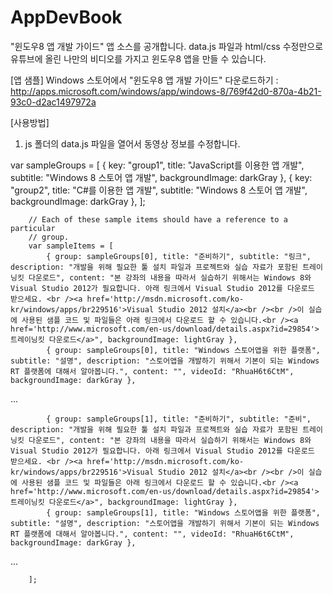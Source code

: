 AppDevBook
==========

"윈도우8 앱 개발 가이드" 앱 소스를 공개합니다.
data.js 파일과 html/css 수정만으로 유튜브에 올린 나만의 비디오를 가지고 윈도우8 앱을 만들 수 있습니다.

[앱 샘플] 
Windows 스토어에서 "윈도우8 앱 개발 가이드" 다운로드하기 : http://apps.microsoft.com/windows/app/windows-8/769f42d0-870a-4b21-93c0-d2ac1497972a

[사용방법]

1. js 폴더의 data.js 파일을 열어서 동영상 정보를 수정합니다.


var sampleGroups = [
            { key: "group1", title: "JavaScript를 이용한 앱 개발", subtitle: "Windows 8 스토어 앱 개발", backgroundImage: darkGray },
            { key: "group2", title: "C#를 이용한 앱 개발", subtitle: "Windows 8 스토어 앱 개발", backgroundImage: darkGray },
        ];

        // Each of these sample items should have a reference to a particular
        // group.
        var sampleItems = [
            { group: sampleGroups[0], title: "준비하기", subtitle: "링크", description: "개발을 위해 필요한 툴 설치 파일과 프로젝트와 실습 자료가 포함된 트레이닝킷 다운로드", content: "본 강좌의 내용을 따라서 실습하기 위해서는 Windows 8와 Visual Studio 2012가 필요합니다. 아래 링크에서 Visual Studio 2012를 다운로드 받으세요. <br /><a href='http://msdn.microsoft.com/ko-kr/windows/apps/br229516'>Visual Studio 2012 설치</a><br /><br />이 실습에 사용된 샘플 코드 및 파일들은 아래 링크에서 다운로드 할 수 있습니다.<br /><a href='http://www.microsoft.com/en-us/download/details.aspx?id=29854'>트레이닝킷 다운로드</a>", backgroundImage: lightGray },
            { group: sampleGroups[0], title: "Windows 스토어앱을 위한 플랫폼", subtitle: "설명", description: "스토어앱을 개발하기 위해서 기본이 되는 Windows RT 플랫폼에 대해서 알아봅니다.", content: "", videoId: "RhuaH6t6CtM", backgroundImage: darkGray },
            
...

            { group: sampleGroups[1], title: "준비하기", subtitle: "준비", description: "개발을 위해 필요한 툴 설치 파일과 프로젝트와 실습 자료가 포함된 트레이닝킷 다운로드", content: "본 강좌의 내용을 따라서 실습하기 위해서는 Windows 8와 Visual Studio 2012가 필요합니다. 아래 링크에서 Visual Studio 2012를 다운로드 받으세요. <br /><a href='http://msdn.microsoft.com/ko-kr/windows/apps/br229516'>Visual Studio 2012 설치</a><br /><br />이 실습에 사용된 샘플 코드 및 파일들은 아래 링크에서 다운로드 할 수 있습니다.<br /><a href='http://www.microsoft.com/en-us/download/details.aspx?id=29854'>트레이닝킷 다운로드</a>", backgroundImage: lightGray },
            { group: sampleGroups[1], title: "Windows 스토어앱을 위한 플랫폼", subtitle: "설명", description: "스토어앱을 개발하기 위해서 기본이 되는 Windows RT 플랫폼에 대해서 알아봅니다.", content: "", videoId: "RhuaH6t6CtM", backgroundImage: darkGray },

...

        ];
